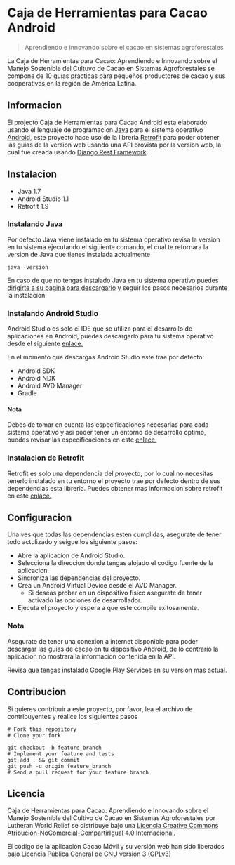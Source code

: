 Caja de Herramientas para Cacao Android
===============
> Aprendiendo e innovando sobre el cacao en sistemas agroforestales

La Caja de Herramientas para Cacao: Aprendiendo e Innovando sobre el Manejo Sostenible del Cultuvo de Cacao en Sistemas Agroforestales se compone de 10 guías prácticas para pequeños productores de cacao y sus cooperativas en la región de América Latina.

## Informacion

El projecto Caja de Herramientas para Cacao Android esta elaborado usando el lenguaje de programacion [Java](http://www.java.com/es/about/) para el sistema operativo [Android](http://www.android.com/), este proyecto hace uso de la libreria [Retrofit](http://square.github.io/retrofit/) para poder obtener las guias de la version web usando una API provista por la version web, la cual fue creada usando [Django Rest Framework](http://www.django-rest-framework.org/).

## Instalacion

* Java 1.7
* Android Studio 1.1
* Retrofit 1.9

### Instalando Java

Por defecto Java viene instalado en tu sistema operativo revisa la version en tu sistema ejecutando el siguiente comando, el cual te retornara la version de Java que tienes instalada actualmente

	java -version

En caso de que no tengas instalado Java en tu sistema operativo puedes [dirigirte a su pagina para descargarlo](http://www.java.com/es/download/) y seguir los pasos necesarios durante la instalacion.

### Instalando Android Studio

Android Studio es solo el IDE que se utiliza para el desarrollo de aplicaciones en Android, puedes descargarlo para tu sistema operativo desde el siguiente [enlace.](https://developer.android.com/sdk/index.html)

En el momento que descargas Android Studio este trae por defecto:

* Android SDK
* Android NDK
* Android AVD Manager
* Gradle

#### Nota

Debes de tomar en cuenta las especificaciones necesarias para cada sistema operativo y asi poder tener un entorno de desarrollo optimo, puedes revisar las especificaciones en este [enlace.](https://developer.android.com/sdk/index.html#Requirements)

### Instalacion de Retrofit

Retrofit es solo una dependencia del proyecto, por lo cual no necesitas tenerlo instalado en tu entorno el proyecto trae por defecto dentro de sus dependencias esta libreria. Puedes obtener mas informacion sobre retrofit en este [enlace.](http://square.github.io/retrofit/)

## Configuracion

Una ves que todas las dependencias esten cumplidas, asegurate de tener todo actulizado y seigue los siguiente pasos:

* Abre la aplicacion de Android Studio.
* Selecciona la direccion donde tengas alojado el codigo fuente de la aplicacion.
* Sincroniza las dependencias del proyecto.
* Crea un Android Virtual Device desde el AVD Manager.
    * Si deseas probar en un dispositivo fisico asegurate de tener activado las opciones de desarrollador.
* Ejecuta el proyecto y espera a que este compile exitosamente.

### Nota

Asegurate de tener una conexion a internet disponible para poder descargar las guias de cacao en tu dispositivo Android, de lo contrario la aplicacion no mostrara la informacion contenida en la API.

Revisa que tengas instalado Google Play Services en su version mas actual.


## Contribucion

Si quieres contribuir a este proyecto, por favor, lea el archivo de contribuyentes y realice los siguientes pasos

    # Fork this repository
    # Clone your fork

    git checkout -b feature_branch
    # Implement your feature and tests
    git add . && git commit
    git push -u origin feature_branch
    # Send a pull request for your feature branch

## Licencia

Caja de Herramientas para Cacao: Aprendiendo e Innovando sobre el Manejo Sostenible del Cultivo de Cacao en Sistemas Agroforestales por Lutheran World Relief se distribuye bajo una [Licencia Creative Commons Atribución-NoComercial-CompartirIgual 4.0 Internacional.](http://creativecommons.org/licenses/by-nc-sa/4.0/deed.es)

El código de la aplicación Cacao Móvil y su versión web han sido liberados bajo Licencia Pública General de GNU versión 3 (GPLv3)
